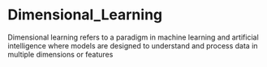# Dimensional_Learning
Dimensional learning refers to a paradigm in machine learning and artificial intelligence where models are designed to understand and process data in multiple dimensions or features

